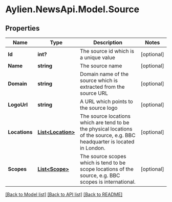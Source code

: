 # Aylien.NewsApi.Model.Source
## Properties

Name | Type | Description | Notes
------------ | ------------- | ------------- | -------------
**Id** | **int?** | The source id which is a unique value | [optional] 
**Name** | **string** | The source name | [optional] 
**Domain** | **string** | Domain name of the source which is extracted from the source URL | [optional] 
**LogoUrl** | **string** | A URL which points to the source logo | [optional] 
**Locations** | [**List&lt;Location&gt;**](Location.md) | The source locations which are tend to be the physical locations of the source, e.g. BBC headquarter is located in London. | [optional] 
**Scopes** | [**List&lt;Scope&gt;**](Scope.md) | The source scopes which is tend to be scope locations of the source, e.g. BBC scopes is international.  | [optional] 

[[Back to Model list]](../README.md#documentation-for-models) [[Back to API list]](../README.md#documentation-for-api-endpoints) [[Back to README]](../README.md)

